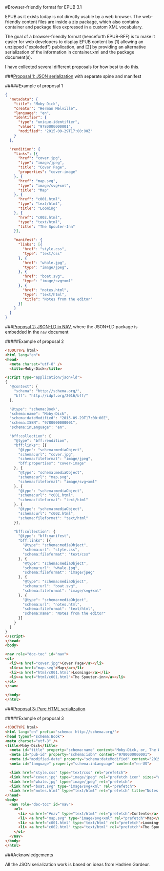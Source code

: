 #Browser-friendly format for EPUB 3.1

EPUB as it exists today is not directly usable by a web browser. The web-friendly content files are inside a zip package, which also contains container and package files expressed in a custom XML vocabulary. 

The goal of a browser-friendly format (henceforth EPUB-BFF) is to make it easier for web developers to display EPUB content by [1] allowing an unzipped ("exploded") publication, and [2] by providing an alternative serialization of the information in container.xml and the package document(s).

I have collected several different proposals for how best to do this.

###[Proposal 1: JSON serialization](json-ordered.md) with separate spine and manifest

#####Example of proposal 1
```json
{
  "metadata": {
    "title": "Moby Dick",
    "creator": "Herman Melville",
    "language": "en",
    "identifier": {
      "type": "unique-identifier",
      "value": "9780000000001",
      "modified": "2015-09-29T17:00:00Z"
    }
  },

  "rendition": {
    "links": [{
      "href": "cover.jpg",
      "type": "image/jpeg",
      "title": "Cover Page",
      "properties": "cover-image"
    }, {
      "href": "map.svg",
      "type": "image/svg+xml",
      "title": "Map"
    }, {
      "href": "c001.html",
      "type": "text/html",
      "title": "Looming"
    }, {
      "href": "c002.html",
      "type": "text/html",
      "title": "The Spouter-Inn"
    }],

    "manifest": {
      "links": [{
        "href": "style.css",
        "type": "text/css"
      }, {
        "href": "whale.jpg",
        "type": "image/jpeg",
      }, {
        "href": "boat.svg",
        "type": "image/svg+xml"
      }, {
        "href": "notes.html",
        "type": "text/html",
        "title": "Notes from the editor"
      }]
    }
  }
}

```

###[Proposal 2: JSON-LD in NAV](json-mixed.md), where the JSON+LD package is embedded in the `nav` document

#####Example of proposal 2
```html
<!DOCTYPE html>
<html lang="en">
<head>
  <meta charset="utf-8" />
  <title>Moby-Dick</title>

<script type="application/json+ld">
{
  "@context": {
    "schema": "http://schema.org/",
    "bff": "http://idpf.org/2016/bff/"
  },

  "@type": "schema:Book",
  "schema:name": "Moby-Dick",
  "schema:dateModified": "2015-09-29T17:00:00Z",
  "schema:ISBN": "9780000000001",
  "schema:inLanguage": "en",

  "bff:collection": {
    "@type": "bff:rendition",
    "bff:links": [{
      "@type": "schema:mediaObject",
      "schema:url": "cover.jpg",
      "schema:fileformat": "image/jpeg",
      "bff:properties": "cover-image"
    }, {
      "@type": "schema:mediaObject",
      "schema:url": "map.svg",
      "schema:fileformat": "image/svg+xml"
    }, {
      "@type": "schema:mediaObject",
      "schema:url": "c001.html",
      "schema:fileformat": "text/html"
    }, {
      "@type": "schema:mediaObject",
      "schema:url": "c002.html",
      "schema:fileformat": "text/html"
    }],

    "bff:collection": {
      "@type": "bff:manifest",
      "bff:links": [{
        "@type": "schema:mediaObject",
        "schema:url": "style.css",
        "schema:fileformat": "text/css"
      }, {
        "@type": "schema:mediaObject",
        "schema:url": "whale.jpg",
        "schema:fileformat": "image/jpeg"
      }, {
        "@type": "schema:mediaObject",
        "schema:url": "boat.svg",
        "schema:fileformat": "image/svg+xml"
      }, {
        "@type": "schema:mediaObject",
        "schema:url": "notes.html",
        "schema:fileformat": "text/html",
        "schema:name": "Notes from the editor"
      }]
    }
  }
}
</script>
</head>
<body>

<nav role="doc-toc" id="nav"> 
<ol>
  <li><a href="cover.jpg">Cover Page</a></li>
  <li><a href="map.svg">Map</a></li>
  <li><a href="html/c001.html">Loomings</a></li>
  <li><a href="html/c001.html">The Spouter-inn</a></li>
</ol>
</nav> 

</body>
</html>

```


###[Proposal 3: Pure HTML serialization](html.md)

#####Example of proposal 3
```html
<!DOCTYPE html>
<html lang="en" prefix="schema: http://schema.org/">
<head typeof="schema:Book">
<meta charset="utf-8" />
<title>Moby-Dick</title>
  <meta id="title" property="schema:name" content="Moby-Dick, or, The Whale">
  <meta id="pub-id" property="schema:isbn" content="9780000000001">
  <meta id="modified-date" property="schema:dateModified" content="2015-09-29T17:00:00Z">
  <meta id="language" property="schema:inLanguage" content="en-US">

  <link href="style.css" type="text/css" rel="prefetch">
  <link href="cover.jpg" type="image/jpeg" rel="prefetch icon" sizes="any">
  <link href="whale.jpg" type="image/jpeg" rel="prefetch">
  <link href="boat.svg" type="image/svg+xml" rel="prefetch">
  <link href="notes.html" type="text/html" rel="prefetch" title="Notes from the editor">
</head>
<body>
  <nav role="doc-toc" id="nav"> 
    <ol>
      <li> <a href="#nav" type="text/html" rel="prefetch">Contents</a> </li>
      <li> <a href="map.svg" type="image/svg+xml" rel="prefetch">Map</a> </li>
      <li> <a href="c001.html" type="text/html" rel="prefetch">Looming</a> </li>
      <li> <a href="c002.html" type="text/html" rel="prefetch">The Spouter-inn</a> </li>
    </ol>
  </nav> 
</body>
</html>

```

###Acknowledgements

All the JSON serialization work is based on ideas from Hadrien Gardeur. 

